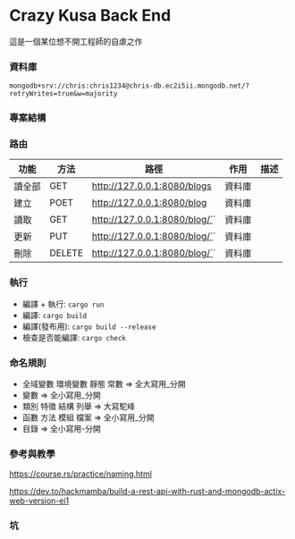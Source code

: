 # Crazy Kusa Back End

這是一個某位想不開工程師的自虐之作

### 資料庫

```
mongodb+srv://chris:chris1234@chris-db.ec2i5ii.mongodb.net/?retryWrites=true&w=majority
```

### 專案結構

### 路由

| 功能   | 方法   | 路徑                               | 作用   | 描述 |
| ------ | ------ | ---------------------------------- | ------ | ---- |
| 讀全部 | GET    | http://127.0.0.1:8080/blogs        | 資料庫 |      |
| 建立   | POET   | http://127.0.0.1:8080/blog         | 資料庫 |      |
| 讀取   | GET    | http://127.0.0.1:8080/blog/`<OID>` | 資料庫 |      |
| 更新   | PUT    | http://127.0.0.1:8080/blog/`<OID>` | 資料庫 |      |
| 刪除   | DELETE | http://127.0.0.1:8080/blog/`<OID>` | 資料庫 |      |

### 執行

-   編譯 + 執行: `cargo run`
-   編譯: `cargo build`
-   編譯(發布用): `cargo build --release`
-   檢查是否能編譯: `cargo check`

### 命名規則

-   全域變數 環境變數 靜態 常數 => 全大寫用\_分開
-   變數 => 全小寫用\_分開
-   類別 特徵 結構 列舉 => 大寫駝峰
-   函數 方法 模組 檔案 => 全小寫用\_分開
-   目錄 => 全小寫用\-分開

### 參考與教學

https://course.rs/practice/naming.html

https://dev.to/hackmamba/build-a-rest-api-with-rust-and-mongodb-actix-web-version-ei1

### 坑
